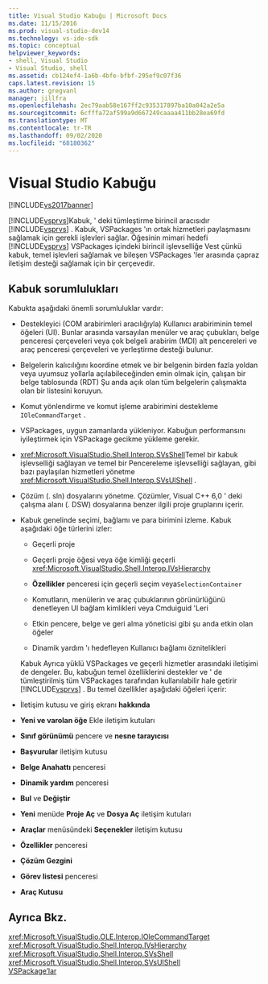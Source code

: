 ```yaml
---
title: Visual Studio Kabuğu | Microsoft Docs
ms.date: 11/15/2016
ms.prod: visual-studio-dev14
ms.technology: vs-ide-sdk
ms.topic: conceptual
helpviewer_keywords:
- shell, Visual Studio
- Visual Studio, shell
ms.assetid: cb124ef4-1a6b-4bfe-bfbf-295ef9c07f36
caps.latest.revision: 15
ms.author: gregvanl
manager: jillfra
ms.openlocfilehash: 2ec79aab58e167ff2c935317897ba10a042a2e5a
ms.sourcegitcommit: 6cfffa72af599a9d667249caaaa411bb28ea69fd
ms.translationtype: MT
ms.contentlocale: tr-TR
ms.lasthandoff: 09/02/2020
ms.locfileid: "68180362"
---
```

# <a name="visual-studio-shell"></a>Visual Studio Kabuğu
[!INCLUDE[vs2017banner](../../includes/vs2017banner.md)]

[!INCLUDE[vsprvs](../../includes/vsprvs-md.md)]Kabuk, ' deki tümleştirme birincil aracısıdır [!INCLUDE[vsprvs](../../includes/vsprvs-md.md)] . Kabuk, VSPackages 'ın ortak hizmetleri paylaşmasını sağlamak için gerekli işlevleri sağlar. Öğesinin mimari hedefi [!INCLUDE[vsprvs](../../includes/vsprvs-md.md)] VSPackages içindeki birincil işlevselliğe Vest çünkü kabuk, temel işlevleri sağlamak ve bileşen VSPackages 'ler arasında çapraz iletişim desteği sağlamak için bir çerçevedir.  
  
## <a name="shell-responsibilities"></a>Kabuk sorumlulukları  
 Kabukta aşağıdaki önemli sorumluluklar vardır:  
  
- Destekleyici (COM arabirimleri aracılığıyla) Kullanıcı arabiriminin temel öğeleri (UI). Bunlar arasında varsayılan menüler ve araç çubukları, belge penceresi çerçeveleri veya çok belgeli arabirim (MDI) alt pencereleri ve araç penceresi çerçeveleri ve yerleştirme desteği bulunur.  
  
- Belgelerin kalıcılığını koordine etmek ve bir belgenin birden fazla yoldan veya uyumsuz yollarla açılabileceğinden emin olmak için, çalışan bir belge tablosunda (RDT) Şu anda açık olan tüm belgelerin çalışmakta olan bir listesini koruyun.  
  
- Komut yönlendirme ve komut işleme arabirimini destekleme `IOleCommandTarget` .  
  
- VSPackages, uygun zamanlarda yükleniyor. Kabuğun performansını iyileştirmek için VSPackage gecikme yükleme gerekir.  
  
- <xref:Microsoft.VisualStudio.Shell.Interop.SVsShell>Temel bir kabuk işlevselliği sağlayan ve temel bir Pencereleme işlevselliği sağlayan, gibi bazı paylaşılan hizmetleri yönetme <xref:Microsoft.VisualStudio.Shell.Interop.SVsUIShell> .  
  
- Çözüm (. sln) dosyalarını yönetme. Çözümler, Visual C++ 6,0 ' deki çalışma alanı (. DSW) dosyalarına benzer ilgili proje gruplarını içerir.  
  
- Kabuk genelinde seçimi, bağlamı ve para birimini izleme. Kabuk aşağıdaki öğe türlerini izler:  
  
  - Geçerli proje  
  
  - Geçerli proje öğesi veya öğe kimliği geçerli <xref:Microsoft.VisualStudio.Shell.Interop.IVsHierarchy>  
  
  - **Özellikler** penceresi için geçerli seçim veya`SelectionContainer`  
  
  - Komutların, menülerin ve araç çubuklarının görünürlüğünü denetleyen UI bağlam kimlikleri veya Cmduiguid 'Leri  
  
  - Etkin pencere, belge ve geri alma yöneticisi gibi şu anda etkin olan öğeler  
  
  - Dinamik yardım 'ı hedefleyen Kullanıcı bağlamı öznitelikleri  
  
  Kabuk Ayrıca yüklü VSPackages ve geçerli hizmetler arasındaki iletişimi de dengeler. Bu, kabuğun temel özelliklerini destekler ve ' de tümleştirilmiş tüm VSPackages tarafından kullanılabilir hale getirir [!INCLUDE[vsprvs](../../includes/vsprvs-md.md)] . Bu temel özellikler aşağıdaki öğeleri içerir:  
  
- İletişim kutusu ve giriş ekranı **hakkında**  
  
- **Yeni ve varolan öğe** Ekle iletişim kutuları  
  
- **Sınıf görünümü** pencere ve **nesne tarayıcısı**  
  
- **Başvurular** iletişim kutusu  
  
- **Belge Anahattı** penceresi  
  
- **Dinamik yardım** penceresi  
  
- **Bul** ve **Değiştir**  
  
- **Yeni** menüde **Proje Aç** ve **Dosya Aç** iletişim kutuları  
  
- **Araçlar** menüsündeki **Seçenekler** iletişim kutusu  
  
- **Özellikler** penceresi  
  
- **Çözüm Gezgini**  
  
- **Görev listesi** penceresi  
  
- **Araç Kutusu**  
  
## <a name="see-also"></a>Ayrıca Bkz.  
 <xref:Microsoft.VisualStudio.OLE.Interop.IOleCommandTarget>   
 <xref:Microsoft.VisualStudio.Shell.Interop.IVsHierarchy>   
 <xref:Microsoft.VisualStudio.Shell.Interop.SVsShell>   
 <xref:Microsoft.VisualStudio.Shell.Interop.SVsUIShell>   
 [VSPackage’lar](../../extensibility/internals/vspackages.md)
